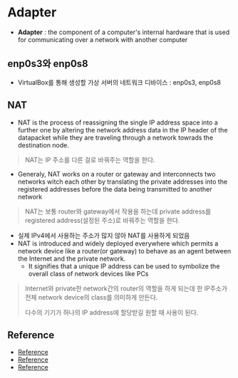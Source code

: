 # Adapter
- **Adapter** : the component of a computer's internal hardware that is used for communicating over a network with another computer
## enp0s3와 enp0s8
- VirtualBox를 통해 생성할 가상 서버의 네트워크 디바이스 : enp0s3, enp0s8

## NAT
- NAT is the process of reassigning the single IP address space into a further one by altering the network address data in the IP header of the datapacket while they are traveling through a network towrads the destination node.
> NAT는 IP 주소를 다른 걸로 바꿔주는 역할을 한다.
- Generaly, NAT works on a router or gateway and interconnects two networks witch each other by translating the private addresses into the registered addresses before the data being transmitted to another network
> NAT는 보통 router와 gateway에서 작용을 하는데 private address를 registered address(설정된 주소)로 바꿔주는 역할을 한다.
- 실제 IPv4에서 사용하는 주소가 많지 않아 NAT를 사용하게 되었음
- NAT is introduced and widely deployed everywhere which permits a network device like a router(or gateway) to behave as an agent between the Internet and the private network.
  - It signifies that a unique IP address can be used to symbolize the overall class of network devices like PCs
> Internet와 private한 network간의 router의 역할을 하게 되는데 한 IP주소가 전체 network device의 class를 의미하게 만든다.
> 
> 다수의 기기가 하나의 IP address에 할당받길 원할 때 사용이 된다.


## Reference
- [Reference](https://thebook.io/006881/part02/ch03/02/02-03/)
- [Reference](https://www.softwaretestinghelp.com/network-address-translation-nat/)
- [Reference](https://www.comptia.org/content/guides/what-is-network-address-translation)